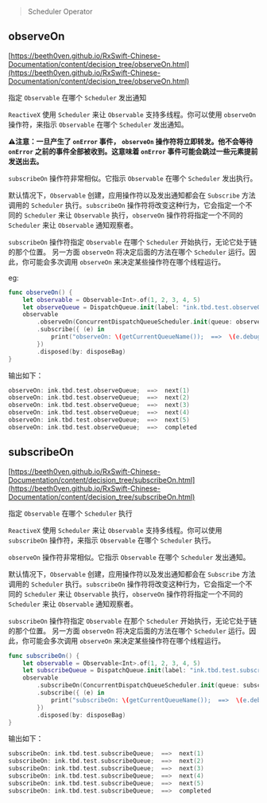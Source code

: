 
> Scheduler Operator

## observeOn

[https://beeth0ven.github.io/RxSwift-Chinese-Documentation/content/decision_tree/observeOn.html](https://beeth0ven.github.io/RxSwift-Chinese-Documentation/content/decision_tree/observeOn.html)

指定 `Observable` 在哪个 `Scheduler` 发出通知

`ReactiveX` 使用 `Scheduler` 来让 `Observable` 支持多线程。你可以使用 `observeOn` 操作符，来指示 `Observable` 在哪个 `Scheduler` 发出通知。

**⚠️注意：一旦产生了 `onError` 事件， `observeOn` 操作符将立即转发。他不会等待 `onError` 之前的事件全部被收到。这意味着 `onError` 事件可能会跳过一些元素提前发送出去。**

`subscribeOn` 操作符非常相似。它指示 `Observable` 在哪个 `Scheduler` 发出执行。

默认情况下，`Observable` 创建，应用操作符以及发出通知都会在 `Subscribe` 方法调用的 `Scheduler` 执行。`subscribeOn` 操作符将改变这种行为，它会指定一个不同的 `Scheduler` 来让 `Observable` 执行，`observeOn` 操作符将指定一个不同的 `Scheduler` 来让 `Observable` 通知观察者。

`subscribeOn` 操作符指定 `Observable` 在哪个 `Scheduler` 开始执行，无论它处于链的那个位置。 另一方面 `observeOn` 将决定后面的方法在哪个 `Scheduler` 运行。因此，你可能会多次调用 `observeOn` 来决定某些操作符在哪个线程运行。

eg:

```swift
func observeOn() {
    let observable = Observable<Int>.of(1, 2, 3, 4, 5)
    let observeQueue = DispatchQueue.init(label: "ink.tbd.test.observeQueue")
    observable
        .observeOn(ConcurrentDispatchQueueScheduler.init(queue: observeQueue))
        .subscribe({ (e) in
            print("observeOn: \(getCurrentQueueName());  ==>  \(e.debugDescription)")
        })
        .disposed(by: disposeBag)
}
```

输出如下：

```swift
observeOn: ink.tbd.test.observeQueue;  ==>  next(1)
observeOn: ink.tbd.test.observeQueue;  ==>  next(2)
observeOn: ink.tbd.test.observeQueue;  ==>  next(3)
observeOn: ink.tbd.test.observeQueue;  ==>  next(4)
observeOn: ink.tbd.test.observeQueue;  ==>  next(5)
observeOn: ink.tbd.test.observeQueue;  ==>  completed
```

## subscribeOn

[https://beeth0ven.github.io/RxSwift-Chinese-Documentation/content/decision_tree/subscribeOn.html](https://beeth0ven.github.io/RxSwift-Chinese-Documentation/content/decision_tree/subscribeOn.html)

指定 `Observable` 在哪个 `Scheduler` 执行

`ReactiveX` 使用 `Scheduler` 来让 `Observable` 支持多线程。你可以使用 `subscribeOn` 操作符，来指示 `Observable` 在哪个 `Scheduler` 执行。

`observeOn` 操作符非常相似。它指示 `Observable` 在哪个 `Scheduler` 发出通知。

默认情况下，`Observable` 创建，应用操作符以及发出通知都会在 `Subscribe` 方法调用的 `Scheduler` 执行。`subscribeOn` 操作符将改变这种行为，它会指定一个不同的 `Scheduler` 来让 `Observable` 执行，`observeOn` 操作符将指定一个不同的 `Scheduler` 来让 `Observable` 通知观察者。

`subscribeOn` 操作符指定 `Observable` 在那个 `Scheduler` 开始执行，无论它处于链的那个位置。 另一方面 `observeOn` 将决定后面的方法在哪个 `Scheduler` 运行。因此，你可能会多次调用 `observeOn` 来决定某些操作符在哪个线程运行。

```swift
func subscribeOn() {
    let observable = Observable<Int>.of(1, 2, 3, 4, 5)
    let subscribeQueue = DispatchQueue.init(label: "ink.tbd.test.subscribeQueue")
    observable
        .subscribeOn(ConcurrentDispatchQueueScheduler.init(queue: subscribeQueue))
        .subscribe({ (e) in
            print("subscribeOn: \(getCurrentQueueName());  ==>  \(e.debugDescription)")
        })
        .disposed(by: disposeBag)
}
```

输出如下：

```swift
subscribeOn: ink.tbd.test.subscribeQueue;  ==>  next(1)
subscribeOn: ink.tbd.test.subscribeQueue;  ==>  next(2)
subscribeOn: ink.tbd.test.subscribeQueue;  ==>  next(3)
subscribeOn: ink.tbd.test.subscribeQueue;  ==>  next(4)
subscribeOn: ink.tbd.test.subscribeQueue;  ==>  next(5)
subscribeOn: ink.tbd.test.subscribeQueue;  ==>  completed
```
